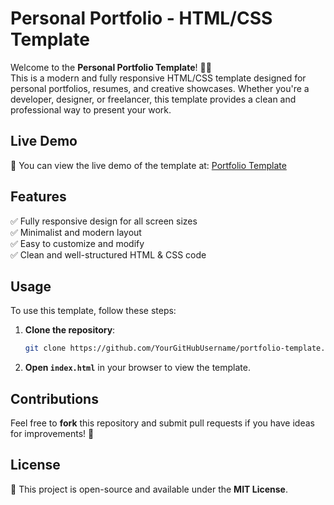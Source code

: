 # Personal Portfolio - HTML/CSS Template

Welcome to the **Personal Portfolio Template**! 🎨🚀  
This is a modern and fully responsive HTML/CSS template designed for personal portfolios, resumes, and creative showcases. Whether you're a developer, designer, or freelancer, this template provides a clean and professional way to present your work.

## Live Demo  
🔗 You can view the live demo of the template at: [Portfolio Template](#)

## Features  
✅ Fully responsive design for all screen sizes  
✅ Minimalist and modern layout  
✅ Easy to customize and modify  
✅ Clean and well-structured HTML & CSS code  

## Usage  
To use this template, follow these steps:  

1. **Clone the repository**:  
   ```bash
   git clone https://github.com/YourGitHubUsername/portfolio-template.git
   ```  
2. **Open `index.html`** in your browser to view the template.  

## Contributions  
Feel free to **fork** this repository and submit pull requests if you have ideas for improvements! 🚀  

## License  
📜 This project is open-source and available under the **MIT License**.

